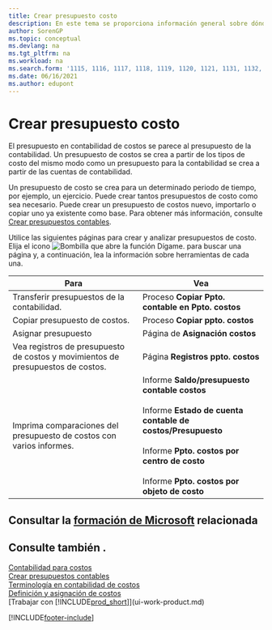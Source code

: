 ```yaml
---
title: Crear presupuesto costo
description: En este tema se proporciona información general sobre dónde crear y analizar presupuestos de costos. El presupuesto en contabilidad de costos se parece al presupuesto de la contabilidad.
author: SorenGP
ms.topic: conceptual
ms.devlang: na
ms.tgt_pltfrm: na
ms.workload: na
ms.search.form: '1115, 1116, 1117, 1118, 1119, 1120, 1121, 1131, 1132, 1133'
ms.date: 06/16/2021
ms.author: edupont
---
```

# Crear presupuesto costo

El presupuesto en contabilidad de costos se parece al presupuesto de la contabilidad. Un presupuesto de costos se crea a partir de los tipos de costo del mismo modo como un presupuesto para la contabilidad se crea a partir de las cuentas de contabilidad.  

Un presupuesto de costo se crea para un determinado periodo de tiempo, por ejemplo, un ejercicio. Puede crear tantos presupuestos de costo como sea necesario. Puede crear un presupuesto de costos nuevo, importarlo o copiar uno ya existente como base. Para obtener más información, consulte [Crear presupuestos contables](finance-how-create-budgets.md).

Utilice las siguientes páginas para crear y analizar presupuestos de costo. Elija el icono ![Bombilla que abre la función Dígame.](media/ui-search/search_small.png "Dígame qué desea hacer") para buscar una página y, a continuación, lea la información sobre herramientas de cada una.

|Para|Vea|  
|--------|---------|  
|Transferir presupuestos de la contabilidad.|Proceso **Copiar Ppto. contable en Ppto. costos**|  
|Copiar presupuesto de costos.|Proceso **Copiar ppto. costos**|  
|Asignar presupuesto|Página de **Asignación costos**|  
|Vea registros de presupuesto de costos y movimientos de presupuestos de costos.|Página **Registros ppto. costos**|  
|Imprima comparaciones del presupuesto de costos con varios informes.|Informe **Saldo/presupuesto contable costos**<br /><br /> Informe **Estado de cuenta contable de costos/Presupuesto**<br /><br /> Informe **Ppto. costos por centro de costo**<br /><br /> Informe **Ppto. costos por objeto de costo**|  

## Consultar la [formación de Microsoft](/training/modules/cost-accounting-reports-dynamics-365-business-central/) relacionada

## Consulte también .

[Contabilidad para costos](finance-manage-cost-accounting.md)  
[Crear presupuestos contables](finance-how-create-budgets.md)  
[Terminología en contabilidad de costos](finance-terminology-in-cost-accounting.md)  
[Definición y asignación de costos](finance-define-and-allocate-costs.md)  
[Trabajar con [!INCLUDE[prod_short](includes/prod_short.md)]](ui-work-product.md)


[!INCLUDE[footer-include](includes/footer-banner.md)]
